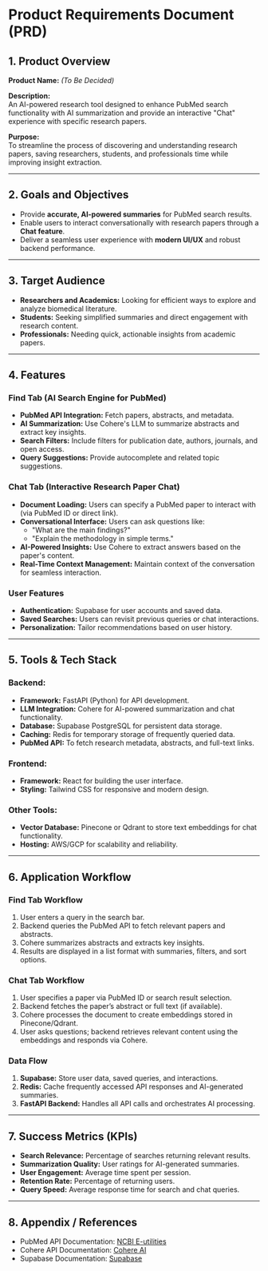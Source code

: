 
# Product Requirements Document (PRD)

## 1. Product Overview
**Product Name:** *(To Be Decided)*

**Description:**  
An AI-powered research tool designed to enhance PubMed search functionality with AI summarization and provide an interactive "Chat" experience with specific research papers.

**Purpose:**  
To streamline the process of discovering and understanding research papers, saving researchers, students, and professionals time while improving insight extraction.

---

## 2. Goals and Objectives
- Provide **accurate, AI-powered summaries** for PubMed search results.  
- Enable users to interact conversationally with research papers through a **Chat feature**.  
- Deliver a seamless user experience with **modern UI/UX** and robust backend performance.  

---

## 3. Target Audience
- **Researchers and Academics:** Looking for efficient ways to explore and analyze biomedical literature.  
- **Students:** Seeking simplified summaries and direct engagement with research content.  
- **Professionals:** Needing quick, actionable insights from academic papers.  

---

## 4. Features
### **Find Tab (AI Search Engine for PubMed)**
- **PubMed API Integration:** Fetch papers, abstracts, and metadata.  
- **AI Summarization:** Use Cohere's LLM to summarize abstracts and extract key insights.  
- **Search Filters:** Include filters for publication date, authors, journals, and open access.  
- **Query Suggestions:** Provide autocomplete and related topic suggestions.  

### **Chat Tab (Interactive Research Paper Chat)**
- **Document Loading:** Users can specify a PubMed paper to interact with (via PubMed ID or direct link).  
- **Conversational Interface:** Users can ask questions like:
  - "What are the main findings?"
  - "Explain the methodology in simple terms."
- **AI-Powered Insights:** Use Cohere to extract answers based on the paper's content.  
- **Real-Time Context Management:** Maintain context of the conversation for seamless interaction.  

### **User Features**
- **Authentication:** Supabase for user accounts and saved data.  
- **Saved Searches:** Users can revisit previous queries or chat interactions.  
- **Personalization:** Tailor recommendations based on user history.  

---

## 5. Tools & Tech Stack
### **Backend:**
- **Framework:** FastAPI (Python) for API development.  
- **LLM Integration:** Cohere for AI-powered summarization and chat functionality.  
- **Database:** Supabase PostgreSQL for persistent data storage.  
- **Caching:** Redis for temporary storage of frequently queried data.  
- **PubMed API:** To fetch research metadata, abstracts, and full-text links.  

### **Frontend:**
- **Framework:** React for building the user interface.  
- **Styling:** Tailwind CSS for responsive and modern design.  

### **Other Tools:**
- **Vector Database:** Pinecone or Qdrant to store text embeddings for chat functionality.  
- **Hosting:** AWS/GCP for scalability and reliability.  

---

## 6. Application Workflow
### **Find Tab Workflow**
1. User enters a query in the search bar.  
2. Backend queries the PubMed API to fetch relevant papers and abstracts.  
3. Cohere summarizes abstracts and extracts key insights.  
4. Results are displayed in a list format with summaries, filters, and sort options.  

### **Chat Tab Workflow**
1. User specifies a paper via PubMed ID or search result selection.  
2. Backend fetches the paper’s abstract or full text (if available).  
3. Cohere processes the document to create embeddings stored in Pinecone/Qdrant.  
4. User asks questions; backend retrieves relevant content using the embeddings and responds via Cohere.  

### **Data Flow**
1. **Supabase:** Store user data, saved queries, and interactions.  
2. **Redis:** Cache frequently accessed API responses and AI-generated summaries.  
3. **FastAPI Backend:** Handles all API calls and orchestrates AI processing.  

---

## 7. Success Metrics (KPIs)
- **Search Relevance:** Percentage of searches returning relevant results.  
- **Summarization Quality:** User ratings for AI-generated summaries.  
- **User Engagement:** Average time spent per session.  
- **Retention Rate:** Percentage of returning users.  
- **Query Speed:** Average response time for search and chat queries.  

---

## 8. Appendix / References
- PubMed API Documentation: [NCBI E-utilities](https://www.ncbi.nlm.nih.gov/books/NBK25501/)  
- Cohere API Documentation: [Cohere AI](https://docs.cohere.com/)  
- Supabase Documentation: [Supabase](https://supabase.com/docs)  
